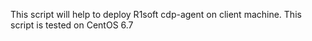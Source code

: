 This script will help to deploy R1soft cdp-agent on client machine.
This script is tested on CentOS 6.7
